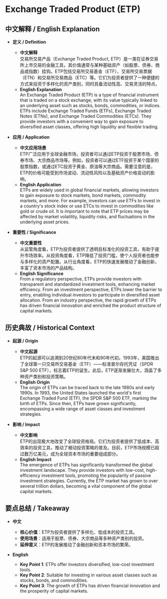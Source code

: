 # Exchange Traded Product (ETP)

## 中文解释 / English Explanation

* **定义 / Definition**  
  - **中文解释**  
    交易所交易产品（Exchange Traded Product, ETP）是一类在证券交易所上市交易的金融工具，其价值通常与某种基础资产（如股票、债券、商品或指数）挂钩。ETP包括交易所交易基金（ETF）、交易所交易票据（ETN）和交易所交易商品（ETC）等。它们为投资者提供了一种便捷的方式来投资于多样化的资产类别，同时具备流动性高、交易灵活的特点。  
  - **English Explanation**  
    An Exchange Traded Product (ETP) is a type of financial instrument that is traded on a stock exchange, with its value typically linked to an underlying asset such as stocks, bonds, commodities, or indices. ETPs include Exchange Traded Funds (ETFs), Exchange Traded Notes (ETNs), and Exchange Traded Commodities (ETCs). They provide investors with a convenient way to gain exposure to diversified asset classes, offering high liquidity and flexible trading.

* **应用 / Application**  
  - **中文应用场景**  
    ETP广泛应用于全球金融市场，投资者可以通过ETP投资于股票市场、债券市场、大宗商品市场等。例如，投资者可以通过ETF投资于某个国家的股票指数，或通过ETC投资于黄金、原油等大宗商品。需要注意的是，ETP的价格可能受到市场波动、流动性风险以及基础资产价格变动的影响。  
  - **English Application**  
    ETPs are widely used in global financial markets, allowing investors to gain exposure to stock markets, bond markets, commodity markets, and more. For example, investors can use ETFs to invest in a country's stock index or use ETCs to invest in commodities like gold or crude oil. It is important to note that ETP prices may be affected by market volatility, liquidity risks, and fluctuations in the underlying asset prices.

* **重要性 / Significance**  
  - **中文重要性**  
    从监管角度看，ETP为投资者提供了透明且标准化的投资工具，有助于提升市场效率。从投资角度看，ETP降低了投资门槛，使个人投资者也能参与多样化的资产配置。从行业角度看，ETP的快速发展推动了金融创新，丰富了资本市场的产品结构。  
  - **English Significance**  
    From a regulatory perspective, ETPs provide investors with transparent and standardized investment tools, enhancing market efficiency. From an investment perspective, ETPs lower the barrier to entry, enabling individual investors to participate in diversified asset allocation. From an industry perspective, the rapid growth of ETPs has driven financial innovation and enriched the product structure of capital markets.

## 历史典故 / Historical Context

* **起源 / Origin**  
  - **中文起源**  
    ETP的起源可以追溯到20世纪80年代末和90年代初。1993年，美国推出了全球第一只交易所交易基金（ETF）——标准普尔存托凭证（SPDR S&P 500 ETF），标志着ETP的诞生。此后，ETP逐渐发展壮大，涵盖了多种资产类别和投资策略。  
  - **English Origin**  
    The origin of ETPs can be traced back to the late 1980s and early 1990s. In 1993, the United States launched the world's first Exchange Traded Fund (ETF), the SPDR S&P 500 ETF, marking the birth of ETPs. Since then, ETPs have grown significantly, encompassing a wide range of asset classes and investment strategies.

* **影响 / Impact**  
  - **中文影响**  
    ETP的出现极大地改变了全球投资格局。它们为投资者提供了低成本、高效率的投资工具，推动了被动投资策略的普及。目前，ETP市场规模已超过数万亿美元，成为全球资本市场的重要组成部分。  
  - **English Impact**  
    The emergence of ETPs has significantly transformed the global investment landscape. They provide investors with low-cost, high-efficiency investment tools, promoting the popularity of passive investment strategies. Currently, the ETP market has grown to over several trillion dollars, becoming a vital component of the global capital markets.

## 要点总结 / Takeaway

* **中文**  
  - **核心价值**：ETP为投资者提供了多样化、低成本的投资工具。  
  - **使用场景**：适用于股票、债券、大宗商品等多种资产类别的投资。  
  - **延伸意义**：ETP的发展推动了金融创新和资本市场的繁荣。  

* **English**  
  - **Key Point 1**: ETPs offer investors diversified, low-cost investment tools.  
  - **Key Point 2**: Suitable for investing in various asset classes such as stocks, bonds, and commodities.  
  - **Key Point 3**: The growth of ETPs has driven financial innovation and the prosperity of capital markets.